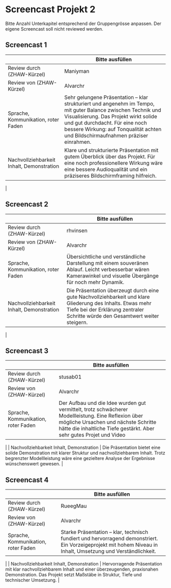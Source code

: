 # Screencast Projekt 2

Bitte Anzahl Unterkapitel entsprechend der Gruppengrösse anpassen. Der eigene Screencast soll nicht reviewed werden.

## Screencast 1

|       | Bitte ausfüllen |
|-------|-----------------|
| Review durch (ZHAW-Kürzel) | Maniyman           |
| Review von (ZHAW-Kürzel) |  Alvarchr          |
| Sprache, Kommunikation, roter Faden | Sehr gelungene Präsentation – klar strukturiert und angenehm im Tempo, mit guter Balance zwischen Technik und Visualisierung. Das Projekt wirkt solide und gut durchdacht. Für eine noch bessere Wirkung: auf Tonqualität achten und Bildschirmaufnahmen präziser einrahmen. |
| Nachvollziehbarkeit Inhalt, Demonstration | Klare und strukturierte Präsentation mit gutem Überblick über das Projekt. Für eine noch professionellere Wirkung wäre eine bessere Audioqualität und ein präziseres Bildschirmframing hilfreich.
 |

## Screencast 2

|       | Bitte ausfüllen |
|-------|-----------------|
| Review durch (ZHAW-Kürzel) |   rhvinsen         |
| Review von (ZHAW-Kürzel) |    Alvarchr        |
| Sprache, Kommunikation, roter Faden | Übersichtliche und verständliche Darstellung mit einem souveränen Ablauf. Leicht verbesserbar wären Kamerawinkel und visuelle Übergänge für noch mehr Dynamik. |
| Nachvollziehbarkeit Inhalt, Demonstration |Die Präsentation überzeugt durch eine gute Nachvollziehbarkeit und klare Gliederung des Inhalts. Etwas mehr Tiefe bei der Erklärung zentraler Schritte würde den Gesamtwert weiter steigern.
|

## Screencast 3

|       | Bitte ausfüllen |
|-------|-----------------|
| Review durch (ZHAW-Kürzel) |   stusab01         |
| Review von (ZHAW-Kürzel) |  Alvarchr          |
| Sprache, Kommunikation, roter Faden |Der Aufbau und die Idee wurden gut vermittelt, trotz schwächerer Modellleistung. Eine Reflexion über mögliche Ursachen und nächste Schritte hätte die inhaltliche Tiefe gestärkt. Aber sehr gutes Projet und Video
|
| Nachvollziehbarkeit Inhalt, Demonstration | Die Präsentation bietet eine solide Demonstration mit klarer Struktur und nachvollziehbarem Inhalt. Trotz begrenzter Modellleistung wäre eine gezieltere Analyse der Ergebnisse wünschenswert gewesen.
 |

## Screencast 4

|       | Bitte ausfüllen |
|-------|-----------------|
| Review durch (ZHAW-Kürzel) |  RueegMau          |
| Review von (ZHAW-Kürzel) |  Alvarchr          |
| Sprache, Kommunikation, roter Faden | Starke Präsentation – klar, technisch fundiert und hervorragend demonstriert. Ein Vorzeigeprojekt mit hohem Niveau in Inhalt, Umsetzung und Verständlichkeit.
 |
| Nachvollziehbarkeit Inhalt, Demonstration | Hervorragende Präsentation mit klar nachvollziehbarem Inhalt und einer überzeugenden, praxisnahen Demonstration. Das Projekt setzt Maßstäbe in Struktur, Tiefe und technischer Umsetzung.
 |
